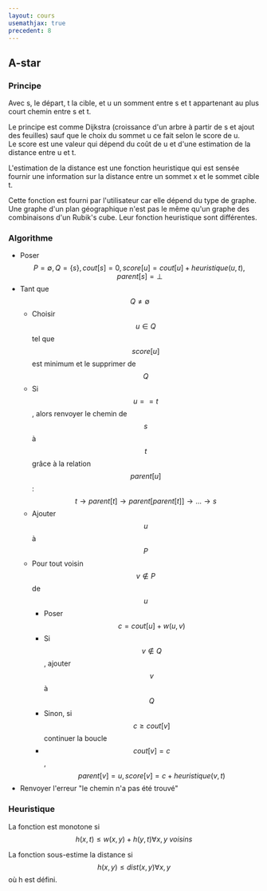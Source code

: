 ```yaml
---
layout: cours
usemathjax: true
precedent: 8
---
```


## A-star

### Principe

Avec s, le départ, t la cible, et u un somment entre s et t appartenant au plus court chemin entre s et t.

Le principe est comme Dijkstra (croissance d'un arbre à partir de s et ajout des feuilles) sauf que le choix du sommet u ce fait selon le score de u.  
Le score est une valeur qui dépend du coût de u et d'une estimation de la distance entre u et t.

L'estimation de la distance est une fonction heuristique qui est sensée fournir une information sur la distance entre un sommet x et le sommet cible t.

Cette fonction est fourni par l'utilisateur car elle dépend du type de graphe. Une graphe d'un plan géographique n'est pas le même qu'un graphe des combinaisons d'un Rubik's cube. Leur fonction heuristique sont différentes.

### Algorithme

- Poser $$P=\emptyset, Q=\{s\}, cout[s]=0, score[u]=cout[u]+heuristique(u,t), parent[s]=\bot$$
- Tant que $$Q \neq \emptyset$$
	- Choisir $$u \in Q$$ tel que $$score[u]$$ est minimum et le supprimer de $$Q$$
	- Si $$u == t$$, alors renvoyer le chemin de $$s$$ à $$t$$ grâce à la relation $$parent[u]$$ : $$t\to parent[t] \to parent[parent[t]] \to ... \to s$$
	- Ajouter $$u$$ à $$P$$
	- Pour tout voisin $$v \notin P$$ de $$u$$
		- Poser $$c = cout[u] + w(u, v)$$
		- Si $$v \notin Q$$, ajouter $$v$$ à $$Q$$
		- Sinon, si $$c \geq cout[v]$$ continuer la boucle
		- $$cout[v]=c$$, $$parent[v]=u, score[v]=c+heuristique(v,t)$$
- Renvoyer l'erreur "le chemin n'a pas été trouvé"

### Heuristique

La fonction est monotone si $$h(x, t) \leq w(x, y) + h(y, t) \forall x, y\ voisins$$

La fonction sous-estime la distance si $$h(x, y) \leq dist(x, y) \forall x, y$$ où h est défini.
